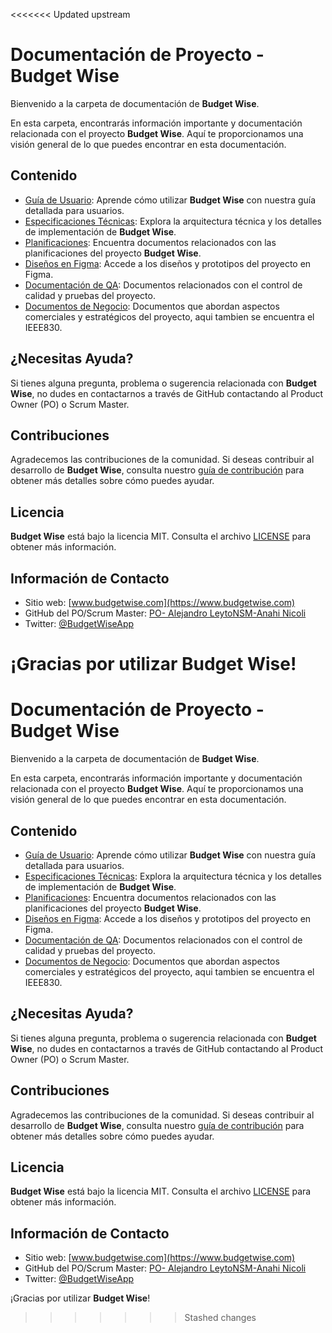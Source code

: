 <<<<<<< Updated upstream
# Documentación de Proyecto - Budget Wise

Bienvenido a la carpeta de documentación de **Budget Wise**.

En esta carpeta, encontrarás información importante y documentación relacionada con el proyecto **Budget Wise**. Aquí te proporcionamos una visión general de lo que puedes encontrar en esta documentación.

## Contenido

- [Guía de Usuario](user-guide.md): Aprende cómo utilizar **Budget Wise** con nuestra guía detallada para usuarios.
- [Especificaciones Técnicas](technical-specs.md): Explora la arquitectura técnica y los detalles de implementación de **Budget Wise**.
- [Planificaciones](planning-docs): Encuentra documentos relacionados con las planificaciones del proyecto **Budget Wise**.
- [Diseños en Figma](figma-designs): Accede a los diseños y prototipos del proyecto en Figma.
- [Documentación de QA](qa-docs): Documentos relacionados con el control de calidad y pruebas del proyecto.
- [Documentos de Negocio](business-docs): Documentos que abordan aspectos comerciales y estratégicos del proyecto, aqui tambien se encuentra el IEEE830.

## ¿Necesitas Ayuda?

Si tienes alguna pregunta, problema o sugerencia relacionada con **Budget Wise**, no dudes en contactarnos a través de GitHub contactando al Product Owner (PO) o Scrum Master.

## Contribuciones

Agradecemos las contribuciones de la comunidad. Si deseas contribuir al desarrollo de **Budget Wise**, consulta nuestro [guía de contribución](contribution-guide.md) para obtener más detalles sobre cómo puedes ayudar.

## Licencia

**Budget Wise** está bajo la licencia MIT. Consulta el archivo [LICENSE](https://github.com/AnahiNicoli/AppMobile-TSDWAD-2022/blob/main/LICENSE) para obtener más información.

## Información de Contacto

- Sitio web: [www.budgetwise.com](https://www.budgetwise.com)
- GitHub del PO/Scrum Master: [PO- Alejandro LeytoN](https://github.com/leytonale)[SM-Anahi Nicoli](https://github.com/AnahiNicoli)
- Twitter: [@BudgetWiseApp](https://twitter.com/BudgetWiseApp)

¡Gracias por utilizar **Budget Wise**!
=======
# Documentación de Proyecto - Budget Wise

Bienvenido a la carpeta de documentación de **Budget Wise**.

En esta carpeta, encontrarás información importante y documentación relacionada con el proyecto **Budget Wise**. Aquí te proporcionamos una visión general de lo que puedes encontrar en esta documentación.

## Contenido

- [Guía de Usuario](user-guide.md): Aprende cómo utilizar **Budget Wise** con nuestra guía detallada para usuarios.
- [Especificaciones Técnicas](technical-specs.md): Explora la arquitectura técnica y los detalles de implementación de **Budget Wise**.
- [Planificaciones](planning-docs): Encuentra documentos relacionados con las planificaciones del proyecto **Budget Wise**.
- [Diseños en Figma](figma-designs): Accede a los diseños y prototipos del proyecto en Figma.
- [Documentación de QA](qa-docs): Documentos relacionados con el control de calidad y pruebas del proyecto.
- [Documentos de Negocio](business-docs): Documentos que abordan aspectos comerciales y estratégicos del proyecto, aqui tambien se encuentra el IEEE830.

## ¿Necesitas Ayuda?

Si tienes alguna pregunta, problema o sugerencia relacionada con **Budget Wise**, no dudes en contactarnos a través de GitHub contactando al Product Owner (PO) o Scrum Master.

## Contribuciones

Agradecemos las contribuciones de la comunidad. Si deseas contribuir al desarrollo de **Budget Wise**, consulta nuestro [guía de contribución](contribution-guide.md) para obtener más detalles sobre cómo puedes ayudar.

## Licencia

**Budget Wise** está bajo la licencia MIT. Consulta el archivo [LICENSE](https://github.com/AnahiNicoli/AppMobile-TSDWAD-2022/blob/main/LICENSE) para obtener más información.

## Información de Contacto

- Sitio web: [www.budgetwise.com](https://www.budgetwise.com)
- GitHub del PO/Scrum Master: [PO- Alejandro LeytoN](https://github.com/leytonale)[SM-Anahi Nicoli](https://github.com/AnahiNicoli)
- Twitter: [@BudgetWiseApp](https://twitter.com/BudgetWiseApp)

¡Gracias por utilizar **Budget Wise**!
>>>>>>> Stashed changes
